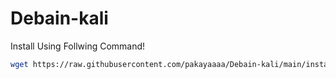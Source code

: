 # Debain-kali


Install Using Follwing Command!

```bash
wget https://raw.githubusercontent.com/pakayaaaa/Debain-kali/main/install.sh ; bash install.sh

```
